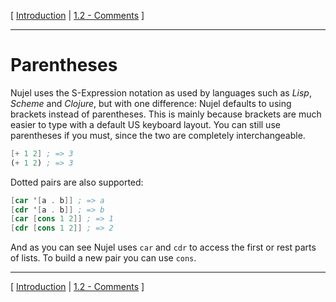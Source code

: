 [
[Introduction](./README.md)
|
[1.2 - Comments](./1.2-comments.md)
]

--------

# Parentheses
Nujel uses the S-Expression notation as used by languages such as *Lisp*, *Scheme* and *Clojure*, but with one difference: Nujel defaults to using brackets instead of parentheses. This is mainly because brackets are much easier to type with a default US keyboard layout. You can still use parentheses if you must, since the two are completely interchangeable.
```scheme
[+ 1 2] ; => 3
(+ 1 2) ; => 3
```

Dotted pairs are also supported:
```scheme
[car '[a . b]] ; => a
[cdr '[a . b]] ; => b
[car [cons 1 2]] ; => 1
[cdr [cons 1 2]] ; => 2
```
And as you can see Nujel uses `car` and `cdr` to access the first or rest parts of lists. To build a new pair you can use `cons`.

--------
[
[Introduction](./README.md)
|
[1.2 - Comments](./1.2-comments.md)
]